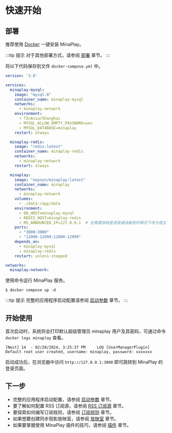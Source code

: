 # 快速开始

## 部署

推荐使用 [Docker](https://docs.docker.com/get-docker/) 一键安装 MinaPlay。

:::tip 提示
对于其他部署方式，请参阅 [部署](/guide/deploy) 章节。
:::

将以下代码保存到文件 `docker-compose.yml` 中。

```yaml
version: '3.8'

services:
  minaplay-mysql:
    image: "mysql:8"
    container_name: minaplay-mysql
    networks:
      - minaplay-network
    environment:
      - TZ=Asia/Shanghai
      - MYSQL_ALLOW_EMPTY_PASSWORD=yes
      - MYSQL_DATABASE=minaplay
    restart: always

  minaplay-redis:
    image: "redis:latest"
    container_name: minaplay-redis
    networks:
      - minaplay-network
    restart: always

  minaplay:
    image: "nepsyn/minaplay:latest"
    container_name: minaplay
    networks:
      - minaplay-network
    volumes:
      - ./data:/app/data
    environment:
      - DB_HOST=minaplay-mysql
      - REDIS_HOST=minaplay-redis
      - MS_ANNOUNCED_IP=127.0.0.1  # 在需要放映室语音通话服务的情况下改为宿主机外部访问 IP
    ports:
      - "3000:3000"
      - "12000-12999:12000-12999"
    depends_on:
      - minaplay-mysql
      - minaplay-redis
    restart: unless-stopped

networks:
  minaplay-network:
```

使用命令运行 MinaPlay 服务。

```shell
$ docker compose up -d
```

:::tip 提示
完整的应用程序启动配置请参阅 [启动参数](/guide/env) 章节。
:::

## 开始使用

首次启动时，系统将会打印默认超级管理员 minaplay 用户及其密码，可通过命令 `docker logs minaplay` 查看。

```
[Nest] 14  - 02/28/2024, 3:25:37 PM     LOG [UserManagerPlugin] Default root user created, username: minaplay, password: xxxxxxx
```

启动成功后，在浏览器中访问 `http://127.0.0.1:3000` 即可跳转到 MinaPlay 的登录页面。

## 下一步

- 完整的应用程序启动配置，请参阅 [启动参数](/guide/env) 章节。
- 要了解如何配置 RSS 订阅源，请参阅 [RSS 订阅源](/guide/rss-source) 章节。
- 要探索如何编写订阅规则，请参阅 [订阅规则](/guide/rule) 章节。
- 如果想要创建同步观影放映室，请参阅 [放映室](/guide/live) 章节。
- 如果要掌握使用 MinaPlay 插件的技巧，请参阅 [插件](/guide/plugin) 章节。
